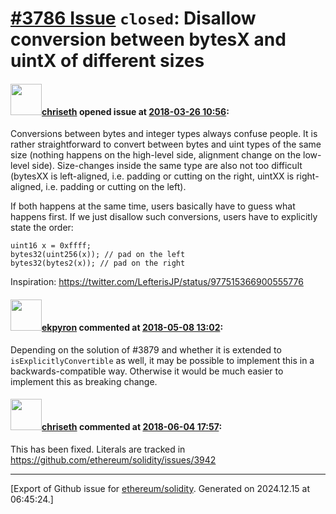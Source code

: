 # [\#3786 Issue](https://github.com/ethereum/solidity/issues/3786) `closed`: Disallow conversion between bytesX and uintX of different sizes

#### <img src="https://avatars.githubusercontent.com/u/9073706?v=4" width="50">[chriseth](https://github.com/chriseth) opened issue at [2018-03-26 10:56](https://github.com/ethereum/solidity/issues/3786):

Conversions between bytes and integer types always confuse people. It is rather straightforward to convert between bytes and uint types of the same size (nothing happens on the high-level side, alignment change on the low-level side). Size-changes inside the same type are also not too difficult (bytesXX is left-aligned, i.e. padding or cutting on the right, uintXX is right-aligned, i.e. padding or cutting on the left).

If both happens at the same time, users basically have to guess what happens first. If we just disallow such conversions, users have to explicitly state the order:

```
uint16 x = 0xffff;
bytes32(uint256(x)); // pad on the left
bytes32(bytes2(x)); // pad on the right
```

Inspiration: https://twitter.com/LefterisJP/status/977515366900555776

#### <img src="https://avatars.githubusercontent.com/u/1347491?v=4" width="50">[ekpyron](https://github.com/ekpyron) commented at [2018-05-08 13:02](https://github.com/ethereum/solidity/issues/3786#issuecomment-387394593):

Depending on the solution of #3879 and whether it is extended to ``isExplicitlyConvertible`` as well, it may be possible to implement this in a backwards-compatible way. Otherwise it would be much easier to implement this as breaking change.

#### <img src="https://avatars.githubusercontent.com/u/9073706?v=4" width="50">[chriseth](https://github.com/chriseth) commented at [2018-06-04 17:57](https://github.com/ethereum/solidity/issues/3786#issuecomment-394443638):

This has been fixed. Literals are tracked in https://github.com/ethereum/solidity/issues/3942


-------------------------------------------------------------------------------



[Export of Github issue for [ethereum/solidity](https://github.com/ethereum/solidity). Generated on 2024.12.15 at 06:45:24.]
